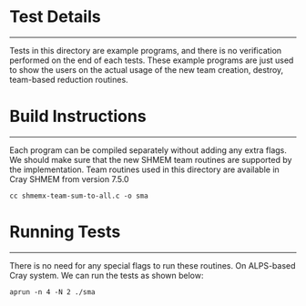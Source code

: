 # Test Details

---

Tests in this directory are example programs, and there is no
verification performed on the end of each tests. These example
programs are just used to show the users on the actual usage of
the new team creation, destroy, team-based reduction routines.

# Build Instructions

---

Each program can be compiled separately without adding any extra
flags. We should make sure that the new SHMEM team routines are
supported by the implementation. Team routines used in this 
directory are available in Cray SHMEM from version 7.5.0
```
cc shmemx-team-sum-to-all.c -o sma
```

# Running Tests

---

There is no need for any special flags to run these routines. On 
ALPS-based Cray system. We can run the tests as shown below:
```
aprun -n 4 -N 2 ./sma
```

